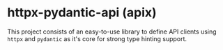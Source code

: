 # httpx-pydantic-api (apix)

This project consists of an easy-to-use library to define API clients using `httpx` and `pydantic` as it's core for 
strong type hinting support.